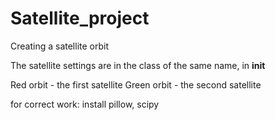 # Satellite_project
 
Creating a satellite orbit

The satellite settings are in the class of the same name, in __init__

Red orbit - the first satellite
Green orbit - the second satellite


for correct work:
install pillow, scipy